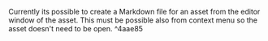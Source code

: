 Currently its possible to create a Markdown file for an asset from the editor window of the asset. This must be possible also from context menu so the asset doesn't need to be open. ^4aae85